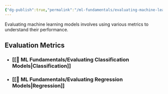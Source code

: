 ```yaml
---
{"dg-publish":true,"permalink":"/ml-fundamentals/evaluating-machine-learning-models/","tags":["evaluation","metrics"],"noteIcon":"2","updated":"2024-05-24T15:49:48.100+05:30"}
---
```



Evaluating machine learning models involves using various metrics to understand their performance. 

## Evaluation Metrics

- ### [[🧒 ML Fundamentals/Evaluating Classification Models\|Classification]]
- ### [[🧒 ML Fundamentals/Evaluating Regression Models\|Regression]]
